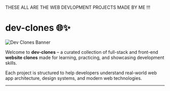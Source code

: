 THESE ALL ARE THE WEB DEVLOPMENT PROJECTS MADE BY ME !!!
# dev-clones 🌐✨

![Dev Clones Banner](https://via.placeholder.com/1000x300?text=dev-clones+%7C+Build+Real+Apps+Clone+By+Clone)

Welcome to **dev-clones** – a curated collection of full-stack and front-end **website clones** made for learning, practicing, and showcasing development skills.

Each project is structured to help developers understand real-world web app architecture, design systems, and modern web technologies.

---

